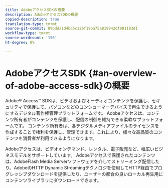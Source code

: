 ```yaml
---
title: AdobeアクセスSDKの概要
description: AdobeアクセスSDKの概要
copied-description: true
translation-type: tm+mt
source-git-commit: 89bdda1d4bd5c126f19ba75a819942df901183d1
workflow-type: tm+mt
source-wordcount: '156'
ht-degree: 0%

---
```



# AdobeアクセスSDK {#an-overview-of-adobe-access-sdk}の概要

Adobe® Access™ SDKは、ビデオおよびオーディオコンテンツを保護し、セキュリティで保護して、パソコンなどのコンシューマーデバイスで再生できるようにするデジタル著作権管理プラットフォームです。 Adobeアクセスは、コンテンツ所有者がコンテンツを保護し、配信の制御を維持できる柔軟なプラットフォームです。 コンテンツ所有者は、各デジタルメディアファイルのライセンスを作成することで権利を保護し、管理できます。これにより、様々な高品質のコンテンツを消費者が利用できるようになります。

Adobeアクセスは、ビデオオンデマンド、レンタル、電子販売など、幅広いビジネスモデルをサポートしています。 Adobeアクセスで保護されたコンテンツは、AdobeFlash Media Serverソフトウェアを介してストリーミング配信したり、AdobeのHTTP Dynamic Streamingテクノロジを使用してHTTP経由でプログレッシブダウンロードを提供したり、ユーザーの都合の良いローカル再生用にコンテンツライブラリにダウンロードできます。
